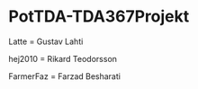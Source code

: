 # PotTDA-TDA367Projekt
Latte = Gustav Lahti

hej2010 = Rikard Teodorsson

FarmerFaz = Farzad Besharati
